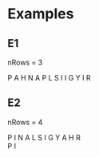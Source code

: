 # Examples
## E1
nRows = 3

P   A   H   N
A P L S I I G
Y   I   R

## E2
nRows = 4

P      I      N
A   L  S   I  G
Y A    H R   
P      I
